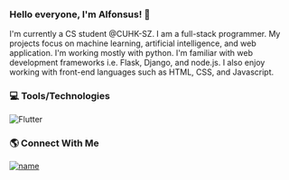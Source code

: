 ### Hello everyone, I'm Alfonsus! 👋


I'm currently a CS student @CUHK-SZ. I am a full-stack programmer. My projects focus on machine learning, artificial intelligence, and web application. I'm working mostly with python. I'm familiar with web development frameworks i.e. Flask, Django, and node.js. I also enjoy working with front-end languages such as HTML, CSS, and Javascript.


### 💻 Tools/Technologies

![Flutter](https://img.shields.io/badge/Flutter-02569B?style=for-the-badge&logo=flutter&logoColor=white)


### 🌎 Connect With Me

[![name](https://img.shields.io/badge/LinkedIn-0077B5?style=for-the-badge&logo=linkedin&logoColor=white)](https://www.linkedin.com/in/alfonsusrr)

<!--
**ArnedyNavi/ArnedyNavi** is a ✨ _special_ ✨ repository because its `README.md` (this file) appears on your GitHub profile.

Here are some ideas to get you started:

- 🔭 I’m currently working on ...
- 🌱 I’m currently learning ...
- 👯 I’m looking to collaborate on ...
- 🤔 I’m looking for help with ...
- 💬 Ask me about ...
- 📫 How to reach me: ...
- 😄 Pronouns: ...
- ⚡ Fun fact: ...
-->
